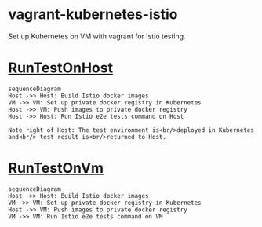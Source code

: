 # vagrant-kubernetes-istio

Set up Kubernetes on VM with vagrant for Istio testing.

# [RunTestOnHost](https://github.com/JimmyCYJ/vagrant-kubernetes-istio/tree/master/RunTestOnHost "RunTestOnHost")

```mermaid
sequenceDiagram
Host ->> Host: Build Istio docker images
VM ->> VM: Set up private docker registry in Kubernetes
Host ->> VM: Push images to private docker registry
Host ->> Host: Run Istio e2e tests command on Host

Note right of Host: The test environment is<br/>deployed in Kubernetes and<br/> test result is<br/>returned to Host.
```

# [RunTestOnVm](https://github.com/JimmyCYJ/vagrant-kubernetes-istio/tree/master/RunTestOnVm "RunTestOnVm")

```mermaid
sequenceDiagram
Host ->> Host: Build Istio docker images
VM ->> VM: Set up private docker registry in Kubernetes
Host ->> VM: Push images to private docker registry
VM ->> VM: Run Istio e2e tests command on VM
```

